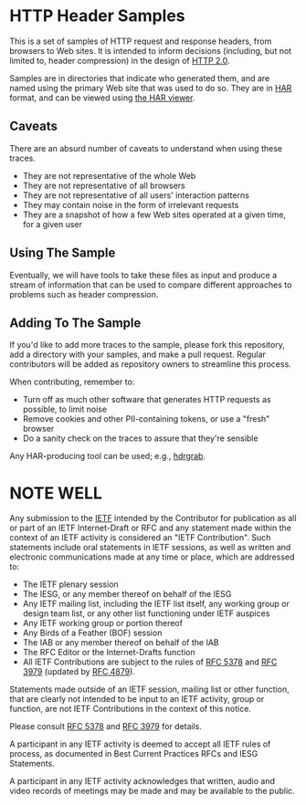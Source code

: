 
HTTP Header Samples
===================

This is a set of samples of HTTP request and response headers, from browsers
to Web sites. It is intended to inform decisions (including, but not limited
to, header compression) in the design of [HTTP
2.0](http://trac.tools.ietf.org/wg/httpbis/trac/wiki).

Samples are in directories that indicate who generated them, and are named
using the primary Web site that was used to do so. They are in
[HAR](http://www.softwareishard.com/blog/har-12-spec/) format, and can be
viewed using [the HAR viewer](http://s3u.github.com/har-view/).

Caveats
-------

There are an absurd number of caveats to understand when using these traces.

 * They are not representative of the whole Web
 * They are not representative of all browsers
 * They are not representative of all users' interaction patterns
 * They may contain noise in the form of irrelevant requests
 * They are a snapshot of how a few Web sites operated at a given time, for 
   a given user


Using The Sample
----------------

Eventually, we will have tools to take these files as input and produce a
stream of information that can be used to compare different approaches to
problems such as header compression.

Adding To The Sample
--------------------

If you'd like to add more traces to the sample, please fork this repository,
add a directory with your samples, and make a pull request. Regular
contributors will be added as repository owners to streamline this process.

When contributing, remember to:
  * Turn off as much other software that generates HTTP requests as possible, 
    to limit noise
  * Remove cookies and other PII-containing tokens, or use a "fresh" browser
  * Do a sanity check on the traces to assure that they're sensible

Any HAR-producing tool can be used; e.g., 
[hdrgrab](https://github.com/mnot/hdrgrab).


NOTE WELL
=========

Any submission to the [IETF](http://www.ietf.org/) intended by the Contributor
for publication as all or part of an IETF Internet-Draft or RFC and any
statement made within the context of an IETF activity is considered an "IETF
Contribution". Such statements include oral statements in IETF sessions, as
well as written and electronic communications made at any time or place, which
are addressed to:

 * The IETF plenary session
 * The IESG, or any member thereof on behalf of the IESG
 * Any IETF mailing list, including the IETF list itself, any working group 
   or design team list, or any other list functioning under IETF auspices
 * Any IETF working group or portion thereof
 * Any Birds of a Feather (BOF) session
 * The IAB or any member thereof on behalf of the IAB
 * The RFC Editor or the Internet-Drafts function
 * All IETF Contributions are subject to the rules of 
   [RFC 5378](http://tools.ietf.org/html/rfc5378) and 
   [RFC 3979](http://tools.ietf.org/html/rfc3979) 
   (updated by [RFC 4879](http://tools.ietf.org/html/rfc4879)).

Statements made outside of an IETF session, mailing list or other function,
that are clearly not intended to be input to an IETF activity, group or
function, are not IETF Contributions in the context of this notice.

Please consult [RFC 5378](http://tools.ietf.org/html/rfc5378) and [RFC 
3979](http://tools.ietf.org/html/rfc3979) for details.

A participant in any IETF activity is deemed to accept all IETF rules of
process, as documented in Best Current Practices RFCs and IESG Statements.

A participant in any IETF activity acknowledges that written, audio and video
records of meetings may be made and may be available to the public.
